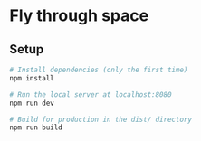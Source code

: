 # Fly through space

## Setup


``` bash
# Install dependencies (only the first time)
npm install

# Run the local server at localhost:8080
npm run dev

# Build for production in the dist/ directory
npm run build
```
